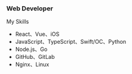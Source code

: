 <!--
 * @Author: matiastang
 * @Date: 2023-05-22 17:25:26
 * @LastEditors: matiastang
 * @LastEditTime: 2023-05-22 18:00:41
 * @FilePath: /matiastang/README.md
 * @Description: GitHub profile
-->
### Web Developer

<!--
**matiastang/matiastang** is a ✨ _special_ ✨ repository because its `README.md` (this file) appears on your GitHub profile.

Here are some ideas to get you started:

- 🔭 I’m currently working on ...
- 🌱 I’m currently learning ...
- 👯 I’m looking to collaborate on ...
- 🤔 I’m looking for help with ...
- 💬 Ask me about ...
- 📫 How to reach me: ...
- 😄 Pronouns: ...
- ⚡ Fun fact: ...
-->

My Skills

* React、Vue、iOS
* JavaScript、TypeScript、Swift/OC、Python
* Node.js、Go
* GitHub、GitLab
* Nginx、Linux